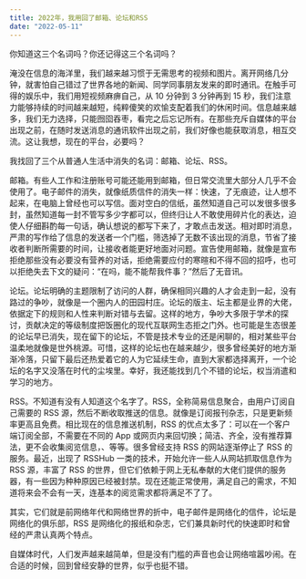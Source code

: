 ```yaml
---
title: 2022年，我用回了邮箱、论坛和RSS
date: "2022-05-11"
---
```


你知道这三个名词吗？你还记得这三个名词吗？

淹没在信息的海洋里，我们越来越习惯于无需思考的视频和图片。离开网络几分钟，就害怕自己错过了世界各地的新闻、同学同事朋友发来的即时通讯。在触手可得的娱乐中，我们用短视频麻痹自己，从 10 分钟到 3 分钟再到 15 秒，我们注意力能够持续的时间越来越短，纯粹傻笑的欢愉支配着我们的休闲时间。信息越来越多，我们无力选择，只能囫囵吞枣，看完之后忘记所有。在那些充斥自媒体的平台出现之前，在随时发送消息的通讯软件出现之前，我们好像也能获取消息，相互交流。这让我想，现在的平台，必要吗？

我找回了三个从普通人生活中消失的名词：邮箱、论坛、RSS。

邮箱。有些人工作和注册账号可能还能用到邮箱，但日常交流里大部分人几乎不会使用了。电子邮件的消失，就像纸质信件的消失一样：快速，了无痕迹，让人想不起来，在电脑上曾经也可以写信。面对空白的信纸，虽然知道自己可以发很多很多封，虽然知道每一封不管写多少字都可以，但终归让人不敢使用碎片化的表达，迫使人仔细斟酌每一句话，确认想说的都写下来了，才敢点击发送。相对即时消息，严肃的写作给了信息的发送者一个门槛，筛选掉了无数不该出现的消息，节省了接收者判断所需要的时间，让接收者能更好地面对问题。宣告使用邮箱，就像是宣布拒绝那些没有必要没有营养的对话，拒绝需要应付的寒暄和不得不回的招呼，也可以拒绝失去下文的疑问：“在吗，能不能帮我件事？”然后了无音讯。

论坛。论坛明确的主题限制了访问的人群，确保相同兴趣的人才会走到一起，没有路过的争吵，就像是一个圈内人的田园村庄。论坛的版主、坛主都是业界的大佬，依据定下的规则和人性来判断对错与去留。这样的地方，争吵大多限于学术的探讨，贡献决定的等级制度把饭圈化的现代互联网生态拒之门外。也可能是生态很差的论坛早已消失，现在留下的论坛，不管是技术专业的还是闲聊的，相对某些平台温柔地就像是世外桃源。可惜，这样的论坛也在越来越少，很多曾经美好的地方渐渐冷落，只留下最后还热爱着它的人为它延续生命，直到大家都选择离开，一个论坛的名字又没落在时代的尘埃里。幸好，我还能找到几个不错的论坛，权当消遣和学习的地方。

RSS。不知道有没有人知道这个名字了。RSS，全称简易信息聚合，由用户订阅自己需要的 RSS 源，然后不断收取推送的信息。就像是订阅报刊杂志，只是更新频率更高且免费。相比现在的信息推送机制，RSS 的优点太多了：可以在一个客户端订阅全部，不需要在不同的 App 或网页内来回切换；简洁、齐全，没有推荐算法，更不会收集阅览信息，、等等。很多曾经支持 RSS 的网站逐渐停止了 RSS 的服务。最近，出现了 RSSHub 一类的技术，开始允许一些人从网站抓取信息作为 RSS 源，丰富了 RSS 的世界，但它们依赖于网上无私奉献的大佬们提供的服务器，有一些因为种种原因已经被封禁。现在还能正常使用，满足自己的需求，不知道将来会不会有一天，连基本的阅览需求都将满足不了了。

其实，它们就是前网络年代和网络世界的折中，电子邮件是网络化的信件，论坛是网络化的俱乐部，RSS 是网络化的报纸和杂志，它们兼具新时代的快速即时和曾经的严肃认真两个特点。

自媒体时代，人们发声越来越简单，但是没有门槛的声音也会让网络喧嚣吵闹。在合适的时候，回到曾经安静的世界，似乎也挺不错。